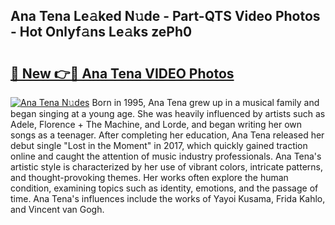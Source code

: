 ## Ana Tena Le𝚊ked N𝚞de - Part-QTS Video Photos - Hot Onlyf𝚊ns Le𝚊ks zePh0

# <h2><a href="http://ab67535.deff.icu/?id=Ana+Tena">🔗 New 👉🔴 Ana Tena VIDEO Photos</a></h2>

[![Ana Tena N𝚞des](https://i.imgur.com/rIISA9y.gif)](http://ab67535.deff.icu/?id=Ana+Tena)
Born in 1995, Ana Tena grew up in a musical family and began singing at a young age. She was heavily influenced by artists such as Adele, Florence + The Machine, and Lorde, and began writing her own songs as a teenager. After completing her education, Ana Tena released her debut single "Lost in the Moment" in 2017, which quickly gained traction online and caught the attention of music industry professionals. Ana Tena's artistic style is characterized by her use of vibrant colors, intricate patterns, and thought-provoking themes. Her works often explore the human condition, examining topics such as identity, emotions, and the passage of time. Ana Tena's influences include the works of Yayoi Kusama, Frida Kahlo, and Vincent van Gogh.
